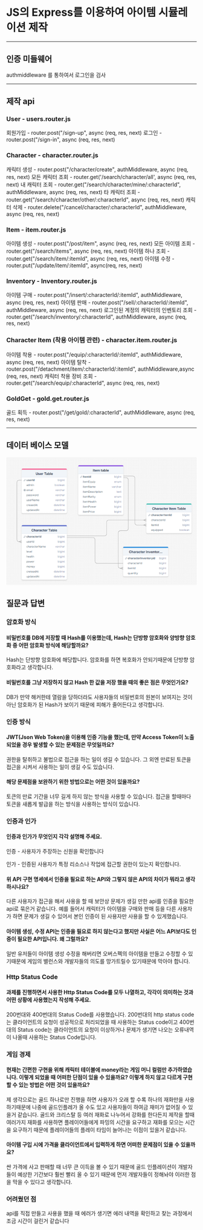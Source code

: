# JS의 Express를 이용하여 아이템 시뮬레이션 제작
***

## 인증 미들웨어
authmiddleware 를 통하여서 로그인을 검사
***

## 제작 api
### User - users.router.js
회원가입 - router.post("/sign-up", async (req, res, next)
로그인 - router.post("/sign-in", async (req, res, next)

### Character - character.router.js
캐릭터 생성 - router.post("/character/create", authMiddleware, async (req, res, next)
모든 캐릭터 조회 - router.get('/search/character/all', async (req, res, next)
내 캐릭터 조회 - router.get("/search/character/mine/:characterId", authMiddleware, async (req, res, next)
타 캐릭터 조회 - router.get("/search/character/other/:characterId", async (req, res, next)
캐릭터 삭제 - router.delete("/cancel/character/:characterId", authMiddleware, async (req, res, next)

### Item - item.router.js
아이템 생성 - router.post("/post/item", async (req, res, next)
모든 아이템 조회 - router.get("/search/items", async (req, res, next)
아이템 하나 조회 - router.get("/search/item/:itemId", async (req, res, next)
아이템 수정 - router.put("/update/item/:itemId", async(req, res, next)

### Inventory - Inventory.router.js
아이템 구매 - router.post("/insert/:characterId/:itemId", authMiddleware, async (req, res, next)
아이템 판매 - router.post("/sell/:characterId/:itemId", authMiddleware, async (req, res, next)
로그인된 계정의 캐릭터의 인벤토리 조회 - router.get("/search/inventory/:characterId", authMiddleware, async (req, res, next)

### Character Item (착용 아이템 관련) - character.item.router.js
아이템 착용 - router.post("/equip/:characterId/:itemId", authMiddleware, async (req, res, next)
아이템 탈착 - router.post("/detachment/item/:characterId/:itemId", authMiddleware,async (req, res, next)
캐릭터 착용 장비 조회 - router.get("/search/equip/:characterId", async (req, res, next)

### GoldGet - gold.get.router.js
골드 획득 - router.post("/get/gold/:characterId", authMiddleware, async (req, res, next)

***
## 데이터 베이스 모델
![데이터베이스 모델 이미지](https://github.com/ssy1248/ItemSimulation/blob/main/%EC%95%84%EC%9D%B4%ED%85%9C%20%EC%8B%9C%EB%AE%AC%EB%A0%88%EC%9D%B4%ED%84%B0%20%EB%8D%B0%EC%9D%B4%ED%84%B0%20%EB%AA%A8%EB%8D%B8.png)


## 질문과 답변

### 암호화 방식
#### 비밀번호를 DB에 저장할 때 Hash를 이용했는데, Hash는 단방향 암호화와 양방향 암호화 중 어떤 암호화 방식에 해당할까요?
Hash는 단방향 암호화에 해당합니다. 암호화를 하면 복호화가 안되기때문에 단방향 암호화라고 생각합니다.

#### 비밀번호를 그냥 저장하지 않고 Hash 한 값을 저장 했을 때의 좋은 점은 무엇인가요?
DB가 만약 해커한테 열람을 당하더라도 사용자들의 비밀번호의 원본이 보여지는 것이 아닌 암호화가 된 Hash가 보이기 때문에 피해가 줄어든다고 생각합니다.

### 인증 방식
#### JWT(Json Web Token)을 이용해 인증 기능을 했는데, 만약 Access Token이 노출되었을 경우 발생할 수 있는 문제점은 무엇일까요?
권한을 탈취하고 불법으로 접근을 하는 일이 생길 수 있습니다. 그 외엔 만료된 토큰을 접근을 시켜서 사용하는 일이 생길 수도 있습니다.

#### 해당 문제점을 보완하기 위한 방법으로는 어떤 것이 있을까요?
토큰의 만료 기간을 너무 길게 하지 않는 방식을 사용할 수 있습니다.
접근을 할때마다 토큰을 새롭게 발급을 하는 방식을 사용하는 방식이 있습니다.

### 인증과 인가
#### 인증과 인가가 무엇인지 각각 설명해 주세요.
인증 - 사용자가 주장하는 신원을 확인합니다

인가 - 인증된 사용자가 특정 리소스나 작업에 접근할 권한이 있는지 확인합니다.

#### 위 API 구현 명세에서 인증을 필요로 하는 API와 그렇지 않은 API의 차이가 뭐라고 생각하시나요?
다른 사용자가 접근을 해서 사용을 할 때 보안상 문제가 생길 만한 api를 인증을 필요한 api로 묶은거 같습니다. 예를 들어서 캐릭터가 아이템을 구매와 판매 등을 다른 사용자가 하면 문제가 생길 수 있어서 본인 인증이 된 사용자만 사용을 할 수 있게했습니다.

#### 아이템 생성, 수정 API는 인증을 필요로 하지 않는다고 했지만 사실은 어느 API보다도 인증이 필요한 API입니다. 왜 그럴까요?
일반 유저들이 아이템 생성 수정을 해버리면 오버스펙의 아이템을 만들고 수정할 수 있기때문에 게임의 밸런스와 개발자들의 의도를 망가트릴수 있기때문에 막아야 합니다.

### Http Status Code
#### 과제를 진행하면서 사용한 Http Status Code를 모두 나열하고, 각각이 의미하는 것과 어떤 상황에 사용했는지 작성해 주세요.
200번대와 400번대의 Status Code를 사용했습니다. 200번대의 http status code는 클라이언트의 요청이 성공적으로 처리되었을 때 사용하는 Status code이고 400번대의 Status code는 클라이언트의 요청이 이상하거나 문제가 생기면 나오는 오류내역이 나올때 사용하는 Status Code입니다.

### 게임 경제
#### 현재는 간편한 구현을 위해 캐릭터 테이블에 money라는 게임 머니 컬럼만 추가하였습니다. 이렇게 되었을 때 어떠한 단점이 있을 수 있을까요? 이렇게 하지 않고 다르게 구현할 수 있는 방법은 어떤 것이 있을까요?
제 생각으로는 골드 하나로만 진행을 하면 사용자가 오래 할 수록 하나의 재화만을 사용하기때문에 나중에 골드인플레가 올 수도 있고 사용자들이 하여금 재미가 없어질 수 있을거 같습니다. 골드와 크리스탈 등 여러 재화로 나누어서 강화를 한다든지 제작을 할때 여러가지 재화를 사용하면 플레이어들에게 파밍의 시간을 요구하고 재화를 모으는 시간을 요구하기 때문에 플레이어들의 플레이 타임이 늘어나는 이점이 있을거 같습니다.

#### 아이템 구입 시에 가격을 클라이언트에서 입력하게 하면 어떠한 문제점이 있을 수 있을까요?
싼 가격에 사고 판매할 때 너무 큰 이득을 볼 수 있기 때문에 골드 인플레이션이 개발자들이 예상한 기간보다 훨씬 빨리 올 수 있기 때문에 먼저 개발자들이 정해놔야 이러한 점을 막을 수 있다고 생각합니다.

### 어려웠던 점
api를 직접 만들고 사용을 했을 때 에러가 생기면 에러 내역을 확인하고 찾는 과정에서 조금 시간이 걸린거 같습니다